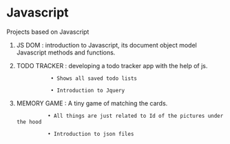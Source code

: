 # Javascript
Projects based on Javascript

1. JS DOM : introduction to Javascript, its document object model 
            Javascript methods and functions. 


2. TODO TRACKER : developing a todo tracker app with the help of js. 

                  • Shows all saved todo lists

                  • Introduction to Jquery 


3. MEMORY GAME : A tiny game of matching the cards.

                 • All things are just related to Id of the pictures under the hood

                 • Introduction to json files 
